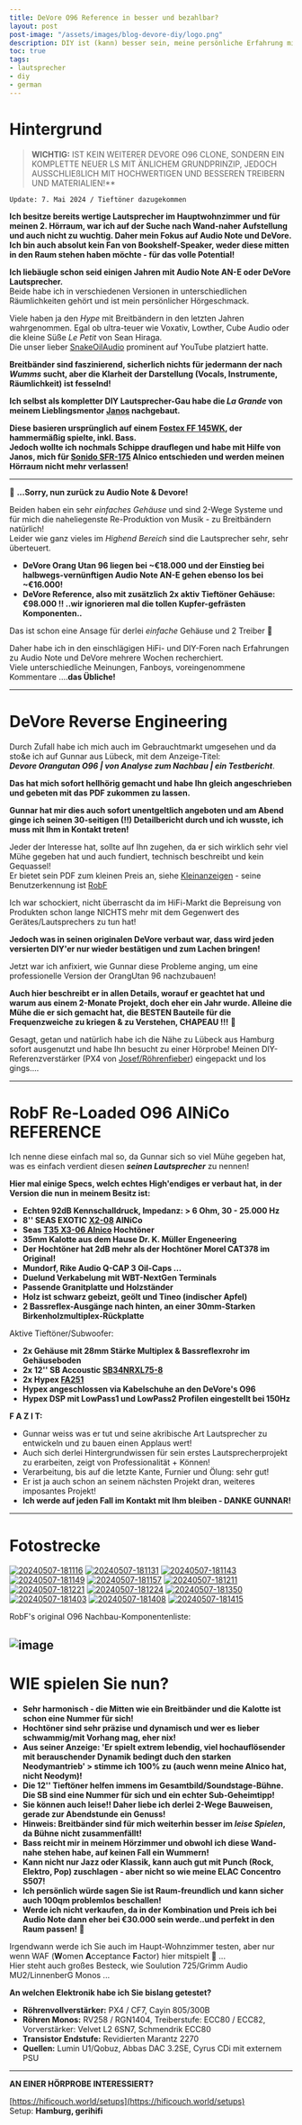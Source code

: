 ```yaml
---
title: DeVore O96 Reference in besser und bezahlbar?
layout: post
post-image: "/assets/images/blog-devore-diy/logo.png"
description: DIY ist (kann) besser sein, meine persönliche Erfahrung mit O96 als Grundlage.
toc: true
tags:
- lautsprecher
- diy
- german
---
```


# Hintergrund

> **WICHTIG:**
> IST KEIN WEITERER DEVORE O96 CLONE, SONDERN EIN KOMPLETTE NEUER LS MIT ÄNLICHEM GRUNDPRINZIP, JEDOCH AUSSCHLIEßLICH MIT HOCHWERTIGEN UND BESSEREN TREIBERN UND MATERIALIEN!**


`Update: 7. Mai 2024 / Tieftöner dazugekommen`

**Ich besitze bereits wertige Lautsprecher im Hauptwohnzimmer und für meinen 2. Hörraum, war ich auf der Suche nach Wand-naher Aufstellung und auch nicht zu wuchtig. Daher mein Fokus auf Audio Note und DeVore.** \
**Ich bin auch absolut kein Fan von Bookshelf-Speaker, weder diese mitten in den Raum stehen haben möchte - für das volle Potential!**

**Ich liebäugle schon seid einigen Jahren mit Audio Note AN-E oder DeVore Lautsprecher.** \
Beide habe ich in verschiedenen Versionen in unterschiedlichen Räumlichkeiten gehört und ist mein persönlicher Hörgeschmack.

Viele haben ja den _Hype_ mit Breitbändern in den letzten Jahren wahrgenommen. Egal ob ultra-teuer wie Voxativ, Lowther, Cube Audio oder die kleine Süße _Le Petit_ von Sean Hiraga. \
Die unser lieber [SnakeOilAudio](https://forum.snakeoilaudio.de/) prominent auf YouTube platziert hatte.

**Breitbänder sind faszinierend, sicherlich nichts für jedermann der nach _Wumms_ sucht, aber die Klarheit der Darstellung (Vocals, Instrumente, Räumlichkeit) ist fesselnd!**

**Ich selbst als kompletter DIY Lautsprecher-Gau habe die _La Grande_ von meinem Lieblingsmentor [Janos](https://www.youtube.com/@realworldaudio/playlists) nachgebaut.**

**Diese basieren ursprünglich auf einem [Fostex FF 145WK](https://www.fostexinternational.com/docs/speaker_components/FF-WKSeries.shtml), der hammermäßig spielte, inkl. Bass.** \
**Jedoch wollte ich nochmals Schippe drauflegen und habe mit Hilfe von Janos, mich für [Sonido SFR-175](https://sonido.hu/index2.php?lang=en) Alnico entschieden und werden meinen Hörraum nicht mehr verlassen!**

---

🫡 **...Sorry, nun zurück zu Audio Note & Devore!**

Beiden haben ein sehr _einfaches Gehäuse_ und sind 2-Wege Systeme und für mich die naheliegenste Re-Produktion von Musik - zu Breitbändern natürlich! \
Leider wie ganz vieles im _Highend Bereich_ sind die Lautsprecher sehr, sehr überteuert.


- **DeVore Orang Utan 96 liegen bei ~€18.000 und der Einstieg bei halbwegs-vernünftigen Audio Note AN-E gehen ebenso los bei ~€16.000!**
- **DeVore Reference, also mit zusätzlich 2x aktiv Tieftöner Gehäuse: €98.000 !! ..wir ignorieren mal die tollen Kupfer-gefrästen Komponenten..**

Das ist schon eine Ansage für derlei _einfache_ Gehäuse und 2 Treiber 🫣

Daher habe ich in den einschlägigen HiFi- und DIY-Foren nach Erfahrungen zu Audio Note und DeVore mehrere Wochen recherchiert. \
Viele unterschiedliche Meinungen, Fanboys, voreingenommene Kommentare ....**das Übliche!**

---

# DeVore Reverse Engineering

Durch Zufall habe ich mich auch im Gebrauchtmarkt umgesehen und da sto&e ich auf Gunnar aus Lübeck, mit dem Anzeige-Titel: \
**_Devore Orangutan O96 | von Analyse zum Nachbau | ein Testbericht_**.

**Das hat mich sofort hellhörig gemacht und habe Ihn gleich angeschrieben und gebeten mit das PDF zukommen zu lassen.**

**Gunnar hat mir dies auch sofort unentgeltlich angeboten und am Abend ginge ich seinen 30-seitigen (!!) Detailbericht durch und ich wusste, ich muss mit Ihm in Kontakt treten!**

Jeder der Interesse hat, sollte auf Ihn zugehen, da er sich wirklich sehr viel Mühe gegeben hat und auch fundiert, technisch beschreibt und kein Gequassel! \
Er bietet sein PDF zum kleinen Preis an, siehe [Kleinanzeigen](https://www.kleinanzeigen.de/s-anzeige/devore-orangutan-o96-von-analyse-zum-nachbau-ein-testbericht/2665251052-172-24229) - seine Benutzerkennung ist [RobF](https://www.kleinanzeigen.de/s-bestandsliste.html?userId=134688342)

Ich war schockiert, nicht überrascht da im HiFi-Markt die Bepreisung von Produkten schon lange NICHTS mehr mit dem Gegenwert des Gerätes/Lautsprechers zu tun hat!

**Jedoch was in seinen originalen DeVore verbaut war, dass wird jeden versierten DIY'er nur wieder bestätigen und zum Lachen bringen!**

Jetzt war ich anfixiert, wie Gunnar diese Probleme anging, um eine professionelle Version der OrangUtan 96 nachzubauen!

**Auch hier beschreibt er in allen Details, worauf er geachtet hat und warum aus einem 2-Monate Projekt, doch eher ein Jahr wurde. Alleine die Mühe die er sich gemacht hat, die BESTEN Bauteile für die Frequenzweiche zu kriegen & zu Verstehen, CHAPEAU !!!** 👏

Gesagt, getan und natürlich habe ich die Nähe zu Lübeck aus Hamburg sofort ausgenutzt und habe Ihn besucht zu einer Hörprobe! Meinen DIY-Referenzverstärker (PX4 von [Josef/Röhrenfieber](https://www.roehrenfieber.com/px4)) eingepackt und los gings....

----

# RobF Re-Loaded O96 AlNiCo REFERENCE

Ich nenne diese einfach mal so, da Gunnar sich so viel Mühe gegeben hat, was es einfach verdient diesen **_seinen Lautsprecher_** zu nennen!

**Hier mal einige Specs, welch echtes High'endiges er verbaut hat, in der Version die nun in meinem Besitz ist:**

- **Echten 92dB Kennschalldruck, Impedanz: > 6 Ohm, 30 - 25.000 Hz**
- **8'' SEAS EXOTIC [X2-08](https://www.seas.no/index.php?option=com_content&view=article&id=345:x2-08-exotic-w8&catid=56&Itemid=248) AlNiCo**
- **Seas [T35 X3-06 Alnico](https://www.seas.no/index.php?option=com_content&view=article&id=346:x3-06-exotic-t35&catid=56&Itemid=248) Hochtöner**
- **35mm Kalotte aus dem Hause Dr. K. Müller Engeneering**
- **Der Hochtöner hat 2dB mehr als der Hochtöner Morel CAT378 im Original!**
- **Mundorf, Rike Audio Q-CAP 3 Oil-Caps ...**
- **Duelund Verkabelung mit WBT-NextGen Terminals**
- **Passende Granitplatte und Holzständer**
- **Holz ist schwarz gebeizt, geölt und Tineo (indischer Apfel)**
- **2 Bassreflex-Ausgänge nach hinten, an einer 30mm-Starken Birkenholzmultiplex-Rückplatte**

Aktive Tieftöner/Subwoofer:

- **2x Gehäuse mit 28mm Stärke Multiplex & Bassreflexrohr im Gehäuseboden**
- **2x 12'' SB Accoustic [SB34NRXL75-8](https://sbacoustics.com/product/12-sb34nrxl75-8-norex/)**
- **2x Hypex [FA251](https://www.hypex.nl/products/amplifier-families/fusion-amplifier-family/fusionamp-fa251)**
- **Hypex angeschlossen via Kabelschuhe an den DeVore's O96**
- **Hypex DSP mit LowPass1 und LowPass2 Profilen eingestellt bei 150Hz**


**F A Z I T:**

- Gunnar weiss was er tut und seine akribische Art Lautsprecher zu entwickeln und zu bauen einen Applaus wert!
- Auch sich derlei Hintergrundwissen für sein erstes Lautsprecherprojekt zu erarbeiten, zeigt von Professionalität + Können!
- Verarbeitung, bis auf die letzte Kante, Furnier und Ölung: sehr gut!
- Er ist ja auch schon an seinem nächsten Projekt dran, weiteres imposantes Projekt!
- **Ich werde auf jeden Fall im Kontakt mit Ihm bleiben - DANKE GUNNAR!**

---

# Fotostrecke


<a href="https://ibb.co/DzdGb1p"><img src="https://i.ibb.co/DzdGb1p/20240507-181116.jpg" alt="20240507-181116" border="0"></a> <a href="https://ibb.co/SKD9MWz"><img src="https://i.ibb.co/SKD9MWz/20240507-181131.jpg" alt="20240507-181131" border="0"></a> <a href="https://ibb.co/QQTHHQ4"><img src="https://i.ibb.co/QQTHHQ4/20240507-181143.jpg" alt="20240507-181143" border="0"></a> <a href="https://ibb.co/QMVW2Xd"><img src="https://i.ibb.co/QMVW2Xd/20240507-181149.jpg" alt="20240507-181149" border="0"></a> <a href="https://ibb.co/FmPrvw6"><img src="https://i.ibb.co/FmPrvw6/20240507-181157.jpg" alt="20240507-181157" border="0"></a> <a href="https://ibb.co/r08PvbP"><img src="https://i.ibb.co/r08PvbP/20240507-181211.jpg" alt="20240507-181211" border="0"></a> <a href="https://ibb.co/ZKHgqws"><img src="https://i.ibb.co/ZKHgqws/20240507-181221.jpg" alt="20240507-181221" border="0"></a> <a href="https://ibb.co/68J3HbG"><img src="https://i.ibb.co/68J3HbG/20240507-181224.jpg" alt="20240507-181224" border="0"></a> <a href="https://ibb.co/C1ZyhWb"><img src="https://i.ibb.co/C1ZyhWb/20240507-181350.jpg" alt="20240507-181350" border="0"></a> <a href="https://ibb.co/fxBYqgX"><img src="https://i.ibb.co/fxBYqgX/20240507-181403.jpg" alt="20240507-181403" border="0"></a> <a href="https://ibb.co/NYjLmjK"><img src="https://i.ibb.co/NYjLmjK/20240507-181408.jpg" alt="20240507-181408" border="0"></a> <a href="https://ibb.co/Y0MSQwt"><img src="https://i.ibb.co/Y0MSQwt/20240507-181415.jpg" alt="20240507-181415" border="0"></a>

RobF's original O96 Nachbau-Komponentenliste:

![image](/assets/images/blog-devore-diy/thumbnail_O96%20MKII.jpg)
---

# WIE spielen Sie nun?

- **Sehr harmonisch - die Mitten wie ein Breitbänder und die Kalotte ist schon eine Nummer für sich!**
- **Hochtöner sind sehr präzise und dynamisch und wer es lieber schwammig/mit Vorhang mag, eher nix!**
- **Aus seiner Anzeige: 'Er spielt extrem lebendig, viel hochauflösender mit berauschender Dynamik bedingt duch den starken Neodymantrieb' > stimme ich 100% zu (auch wenn meine Alnico hat, nicht Neodym)!**
- **Die 12'' Tieftöner helfen immens im Gesamtbild/Soundstage-Bühne. Die SB sind eine Nummer für sich und ein echter Sub-Geheimtipp!**
- **Sie können auch leise!! Daher liebe ich derlei 2-Wege Bauweisen, gerade zur Abendstunde ein Genuss!**
- **Hinweis: Breitbänder sind für mich weiterhin besser im _leise Spielen_, da Bühne nicht zusammenfällt!**
- **Bass reicht mir in meinem Hörzimmer und obwohl ich diese Wand-nahe stehen habe, auf keinen Fall ein Wummern!**
- **Kann nicht nur Jazz oder Klassik, kann auch gut mit Punch (Rock, Elektro, Pop) zuschlagen - aber nicht so wie meine ELAC Concentro S507!**
- **Ich persönlich würde sagen Sie ist Raum-freundlich und kann sicher auch 100qm problemlos beschallen!**
- **Werde ich nicht verkaufen, da in der Kombination und Preis ich bei Audio Note dann eher bei €30.000 sein werde..und perfekt in den Raum passen!** 🤪

Irgendwann werde ich Sie auch im Haupt-Wohnzimmer testen, aber nur wenn WAF (**W**omen **A**cceptance **F**actor) hier mitspielt :eyes:  ... \
Hier steht auch großes Besteck, wie Soulution 725/Grimm Audio MU2/LinnenberG Monos ...

**An welchen Elektronik habe ich Sie bislang getestet?**

- **Röhrenvollverstärker:** PX4 / CF7, Cayin 805/300B
- **Röhren Monos:** RV258 / RGN1404, Treiberstufe: ECC80 / ECC82, Vorverstärker: Velvet L2 6SN7, Schmendrik ECC80
- **Transistor Endstufe:** Revidierten Marantz 2270
- **Quellen:** Lumin U1/Qobuz, Abbas DAC 3.2SE, Cyrus CDi mit externem PSU

---

**AN EINER HÖRPROBE INTERESSIERT?**

[https://hificouch.world/setups](https://hificouch.world/setups) \
Setup: **Hamburg, gerihifi**
